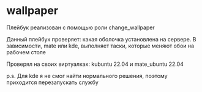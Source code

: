 # wallpaper
Плейбук реализован с помощью роли change_wallpaper 

Данный плейбук проверяет: какая оболочка установлена на сервере. В зависимости, mate или kde, выполняет таски, которые меняют обои на рабочем столе 

Проверял на своих виртуалках: kubuntu 22.04 и mate_ubuntu 22.04


p.s. Для kde я не смог найти нормального решения, поэтому приходится перезапускать службу
